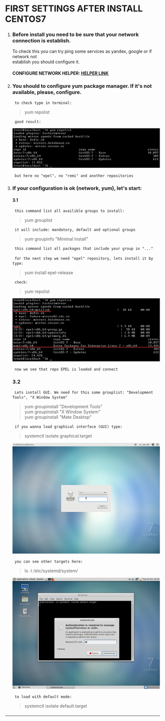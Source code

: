 # FIRST SETTINGS AFTER INSTALL CENTOS7
1. ### Before install you need to be sure that your network connection is establish.  
	To check this you can try ping some services as yandex, google or if network not  
	establish you should configure it.  


	#### CONFIGURE NETWORK HELPER: [HELPER LINK](../network/ "FOLLOW THIS LINK")  

2. ### You should to configure yum package manager. If it's not available, please, configure.  
		to check type in terminal:  
  
	> yum repolist  

		good result:  

	![img1](./imgs/1.png)

		but here no "epel", no "remi" and another repositories

3. ###  If your configuration is ok (network, yum), let's start:  
	#### 3.1
		this command list all availible groups to install:  
	> yum grouplist  

		it will include: mandatory, default and optional groups

	> yum groupinfo "Minimal Install"  

		this command list all packages that include your group in "..."  
		  
		for the next step we need "epel" repository, lets install it by type:  

	> yum install epel-release  

		check:  

	> yum repolist  

	![img2](./imgs/2.png)

		now we see that repo EPEL is loaded and connect

	### 3.2  
		Lets isntall GUI. We need for this some grouplist: "Development Tools", "X Window System"

	> yum groupinstall "Development Tools"  
	> yum groupinstall "X Window System"  
	> yum groupinstall "Mate Desktop"

		if you wanna load graphical interface (GUI) type:
	> systemctl isolate graphical.target  

	![img3](./imgs/3.png)

		you can see other targets here:
	> ls -l /etc/systemd/system/

	![img3](./imgs/4.png)

		to load with default mode:
	> systemctl isolate default.target


###   
---  
